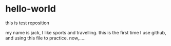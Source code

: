 # hello-world
this is test reposition

my name is jack, I like sports and travelling.
this is the first time I use github, and using this file to practice.
now,.....
